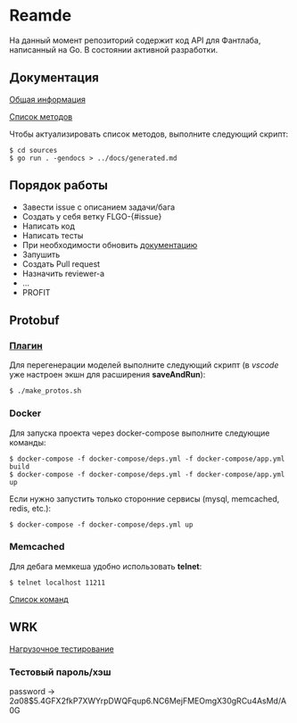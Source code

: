 # Reamde

На данный момент репозиторий содержит код API для Фантлаба, написанный на Go. В состоянии активной разработки.

## Документация

[Общая информация](docs/common.md)

[Список методов](docs/generated.md)

Чтобы актуализировать список методов, выполните следующий скрипт:
```console
$ cd sources
$ go run . -gendocs > ../docs/generated.md
```

## Порядок работы

- Завести issue с описанием задачи/бага
- Создать у себя ветку FLGO-{#issue}
- Написать код
- Написать тесты
- При необходимости обновить [документацию](#документация)
- Запушить
- Создать Pull request
- Назначить reviewer-а
- ...
- PROFIT

## Protobuf

### [Плагин](https://github.com/golang/protobuf)

Для перегенерации моделей выполните следующий скрипт (в *vscode* уже настроен экшн для расширения **saveAndRun**):

```console
$ ./make_protos.sh
```

### Docker

Для запуска проекта через docker-compose выполните следующие команды:

```console
$ docker-compose -f docker-compose/deps.yml -f docker-compose/app.yml build
$ docker-compose -f docker-compose/deps.yml -f docker-compose/app.yml up
```

Если нужно запустить только сторонние сервисы (mysql, memcached, redis, etc.):

```console
$ docker-compose -f docker-compose/deps.yml up
```

### Memcached

Для дебага мемкеша удобно использовать **telnet**:

```console
$ telnet localhost 11211
```

[Список команд](https://github.com/memcached/memcached/wiki/Commands)

## WRK

[Нагрузочное тестирование](https://github.com/wg/wrk)

### Тестовый пароль/хэш

password -> $2a$08$5.4GFX2fkP7XWYrpDWQFqup6.NC6MejFMEOmgX30gRCu4AsMd/A0G
